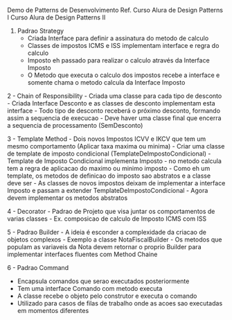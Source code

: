 Demo de Patterns de Desenvolvimento
Ref. Curso Alura de Design Patterns I 
     Curso Alura de Design Patterns II

1. Padrao Strategy
    - Criada Interface para definir a assinatura do metodo de calculo
    - Classes de impostos ICMS e ISS implementam interface e regra do calculo 
    - Imposto eh passado para realizar o calculo através da Interface Imposto
    - O Metodo que executa o calculo dos impostos recebe a interface e somente chama o metodo calcula da Interface Imposto
    
2 - Chain of Responsibility
    - Criada uma classe para cada tipo de desconto
    - Criada Interface Desconto e as classes de desconto implementam esta interface
    - Todo tipo de desconto receberá o próximo desconto, formando assim a sequencia de execucao
    - Deve haver uma classe final que encerra a sequencia  de processamento (SemDesconto)
    
3 - Template Method
    - Dois novos Impostos ICVV e IKCV que tem um mesmo comportamento (Aplicar taxa maxima ou minima)
    - Criar uma classe de template de imposto condicional (TemplateDeImpostoCondicional)
    - Template de Imposto Condicional implementa Imposto
    - no metodo calcula tem a regra de aplicacao do maximo ou minimo imposto
    - Como eh um template, os metodos de definicao do imposto sao abstratos e a classe deve ser
    - As classes de novos impostos deixam de implementar a interface Imposto e passam a extender TemplateDeImpostoCondicional
    - Agora devem implementar os metodos abstratos
    
4 - Decorator
    - Padrao de Projeto que visa juntar os comportamentos de varias classes
    - Ex. composicao de calculo de Imposto ICMS com ISS

5 - Padrao Builder
    - A ideia é esconder a complexidade da criacao de objetos complexos
    - Exemplo a classe NotaFiscalBuilder
    - Os metodos que populam as variaveis da Nota devem retornar o proprio Builder para implementar interfaces fluentes com Method Chaine 
    
6 - Padrao Command
   - Encapsula comandos que serao executados posteriormente
   - Tem uma interface Comando com metodo executa
   - A classe recebe o objeto pelo construtor e executa o comando 
   - Utilizado para casos de filas de trabalho onde as acoes sao executadas em momentos diferentes
   


